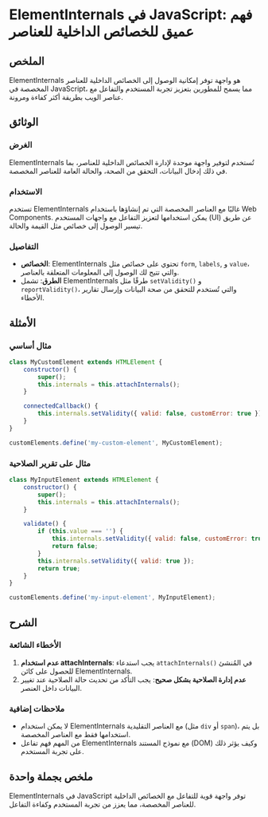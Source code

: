 <!--
Meta Description: # ElementInternals في JavaScript: فهم عميق للخصائص الداخلية للعناصر ## الملخص ElementInternals هو واجهة توفر إمكانية الوصول إلى الخصائص الداخلية للعنا...
Meta Keywords: elementinternals, javascript, للعناصر, المخصصة, internals
-->

# ElementInternals في JavaScript: فهم عميق للخصائص الداخلية للعناصر

## الملخص
ElementInternals هو واجهة توفر إمكانية الوصول إلى الخصائص الداخلية للعناصر المخصصة في JavaScript، مما يسمح للمطورين بتعزيز تجربة المستخدم والتفاعل مع عناصر الويب بطريقة أكثر كفاءة ومرونة.

## الوثائق
### الغرض
ElementInternals تُستخدم لتوفير واجهة موحدة لإدارة الخصائص الداخلية للعناصر، بما في ذلك إدخال البيانات، التحقق من الصحة، والحالة العامة للعناصر المخصصة. 

### الاستخدام
تستخدم ElementInternals غالبًا مع العناصر المخصصة التي تم إنشاؤها باستخدام Web Components. يمكن استخدامها لتعزيز التفاعل مع واجهات المستخدم (UI) عن طريق تيسير الوصول إلى خصائص مثل القيمة والحالة.

### التفاصيل
- **الخصائص**: ElementInternals تحتوي على خصائص مثل `form`, `labels`, و `value`، والتي تتيح لك الوصول إلى المعلومات المتعلقة بالعناصر.
- **الطرق**: تشمل ElementInternals طرقًا مثل `setValidity()` و `reportValidity()`، والتي تُستخدم للتحقق من صحة البيانات وإرسال تقارير الأخطاء.

## الأمثلة
### مثال أساسي
```javascript
class MyCustomElement extends HTMLElement {
    constructor() {
        super();
        this.internals = this.attachInternals();
    }

    connectedCallback() {
        this.internals.setValidity({ valid: false, customError: true });
    }
}

customElements.define('my-custom-element', MyCustomElement);
```

### مثال على تقرير الصلاحية
```javascript
class MyInputElement extends HTMLElement {
    constructor() {
        super();
        this.internals = this.attachInternals();
    }

    validate() {
        if (this.value === '') {
            this.internals.setValidity({ valid: false, customError: true });
            return false;
        }
        this.internals.setValidity({ valid: true });
        return true;
    }
}

customElements.define('my-input-element', MyInputElement);
```

## الشرح
### الأخطاء الشائعة
1. **عدم استخدام attachInternals**: يجب استدعاء `attachInternals()` في المُنشئ للحصول على كائن ElementInternals.
2. **عدم إدارة الصلاحية بشكل صحيح**: يجب التأكد من تحديث حالة الصلاحية عند تغيير البيانات داخل العنصر.

### ملاحظات إضافية
- لا يمكن استخدام ElementInternals مع العناصر التقليدية (مثل `div` أو `span`)، بل يتم استخدامها فقط مع العناصر المخصصة.
- من المهم فهم تفاعل ElementInternals مع نموذج المستند (DOM) وكيف يؤثر ذلك على تجربة المستخدم.

## ملخص بجملة واحدة
ElementInternals في JavaScript توفر واجهة قوية للتفاعل مع الخصائص الداخلية للعناصر المخصصة، مما يعزز من تجربة المستخدم وكفاءة التفاعل.